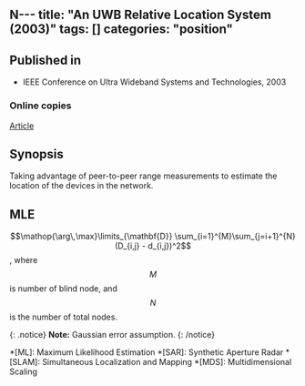 N---
title: "An UWB Relative Location System (2003)"
tags: []
categories: "position"
---

## Published in
- IEEE Conference on Ultra Wideband Systems and Technologies, 2003

### Online copies
[Article][article_link]

## Synopsis
Taking advantage of peer-to-peer range measurements to estimate the location of the devices in the network.

## MLE
$$\mathop{\arg\,\max}\limits_{\mathbf{D}} \sum_{i=1}^{M}\sum_{j=i+1}^{N} (D_{i,j} - d_{i,j})^2$$, where $$M$$ is number of blind node, and $$N$$ is the number of total nodes.

{: .notice}
**Note:** Gaussian error assumption.
{: /notice}


[article_link]: https://ieeexplore.ieee.org/abstract/document/1267871

*[ML]: Maximum Likelihood Estimation
*[SAR]: Synthetic Aperture Radar
*[SLAM]: Simultaneous Localization and Mapping
*[MDS]: Multidimensional Scaling